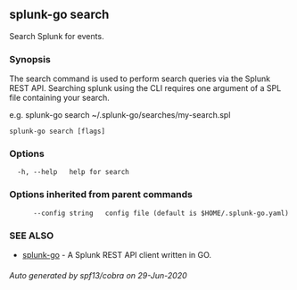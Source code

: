 ## splunk-go search

Search Splunk for events.

### Synopsis

The search command is used to perform search queries via the Splunk REST API. 
Searching splunk using the CLI requires one argument of a SPL file containing your search.

e.g. splunk-go search ~/.splunk-go/searches/my-search.spl



```
splunk-go search [flags]
```

### Options

```
  -h, --help   help for search
```

### Options inherited from parent commands

```
      --config string   config file (default is $HOME/.splunk-go.yaml)
```

### SEE ALSO

* [splunk-go](splunk-go.md)	 - A Splunk REST API client written in GO.

###### Auto generated by spf13/cobra on 29-Jun-2020
